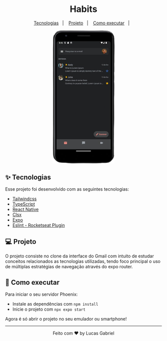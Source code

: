 <h1 align="center">Habits</h1>

<p align="center">
  <a href="#-tecnologias">Tecnologias</a>&nbsp;&nbsp;&nbsp;|&nbsp;&nbsp;&nbsp;
  <a href="#-projeto">Projeto</a>&nbsp;&nbsp;&nbsp;|&nbsp;&nbsp;&nbsp;
  <a href="#-como-executar">Como executar</a>&nbsp;&nbsp;&nbsp;|&nbsp;&nbsp;&nbsp;
</p>


<div align="center">
  <img src="./.github/gmail-ui.png" alt="tela inicial do Gmail" width="200"/>
</div>

## ✨ Tecnologias

Esse projeto foi desenvolvido com as seguintes tecnologias:

  - [Tailwindcss](https://tailwindcss.com)
  - [TypeScript](https://www.typescriptlang.org)
  - [React Native](https://reactnative.dev/)
  - [Clsx](https://github.com/lukeed/clsx)
  - [Expo](https://expo.dev/)
  - [Eslint - Rocketseat Plugin](https://github.com/Rocketseat/eslint-config-rocketseat)


## 💻 Projeto

O projeto consiste no clone da interface do Gmail com intuito de estudar conceitos relacionados as tecnologias utilizadas, tendo foco principal o uso de múltiplas estratégias de navegação através do expo router.

## 🚀 Como executar

Para iniciar o seu servidor Phoenix:

- Instale as dependências com `npm install`
- Inicie o projeto com `npx expo start`

Agora é só abrir o projeto no seu emulador ou smartphone!


---

<p align="center">Feito com ♥ by Lucas Gabriel</p>
